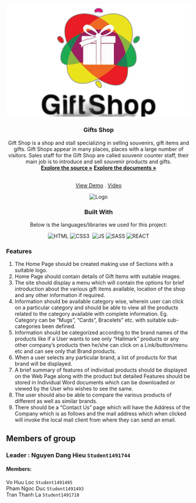 <a  name="readme-top"></a>
  

<br  />

<div  align="center">


<img  src="https://github.com/nguyen-dang-hieu9/Gifts-Shop/blob/main/src/assets/images/logo.png"  alt="Logo"  width="768px"  height="auto">

</a>

<h3  align="center">Gifts Shop</h3>
Gift Shop is a shop and stall specializing in selling souvenirs, gift items and gifts. Gift Shops appear in many places, places with a large number of visitors. Sales staff for the Gift Shop are called souvenir counter staff, their main job is to introduce and sell souvenir products and gifts.
  <br  />
  <a  href="https://github.com/nguyen-dang-hieu9/Gifts-Shop"><strong>Explore the source »</strong></a>
  <a  href="https://github.com/nguyen-dang-hieu9/Gifts-Shop/blob/main/documents" target="_blank"><strong>Explore the documents »</strong></a>

  <br  /><a  href="https://gifts-shop.vercel.app/" target="_blank">View Demo</a>  . <a  href="" target="_blank">Video</a>

<img  src="https://github.com/nguyen-dang-hieu9/Gifts-Shop/blob/main/public/images/gifts-shop.vercel.app_.png"  alt="Logo"  width="768px"  height="auto">

  ### Built With
  Below is the languages/libraries we used for this project:


  
  

![HTML]&nbsp;![CSS3] &nbsp;![JS]&nbsp;![SASS]&nbsp;![REACT]
<div  align="left">



  
### Features </br>
<ol>
<li>
The Home Page should be created making use of Sections with a suitable logo.</br>
</li>
<li>
Home Page should contain details of Gift Items with suitable images. </br>
</li>
<li>
The site should display a menu which will contain the options for brief introduction about the various gift items available, location of the shop and any other information if required.
</br>
</li>
<li>
Information should be available category wise, wherein user can click on a particular category and should be able to view all the products related to the category available with complete information. Eg. Category can be “Mugs”, “Cards”, Bracelets” etc. with suitable sub-categories been defined.
</br>
</li>
<li>
Information should be categorized according to the brand names of the products like if a User wants to see only “Hallmark” products or any other company’s products then he/she can click on a Link/button/menu etc and can see only that Brand products.
</br>
</li>
<li>
  When a user selects any particular brand, a list of products for that brand will be displayed.
</li>
<li>
A brief summary of features of individual products should be displayed on the Web Page along with the product but detailed Features should be stored in Individual Word documents which can be downloaded or viewed by the User who wishes to see the same.
</br>
</li>
<li>
The user should also be able to compare the various products of different as well as similar brands.</br>
</li>
<li>
There should be a “Contact Us” page which will have the Address of the Company which is as follows and the mail address which when clicked will invoke the local mail client from where they can send an email.
</br>
</ol>

 ## Members of group
 ### Leader : Nguyen Dang Hieu `Student1491744`
#### Members:
Vo Huu Loc `Student1491495` </br>
Pham Ngoc Duc `Student1491493` </br>
Tran Thanh La `Student1491718` </br>

















[HTML]:https://img.shields.io/badge/HTML5-E34F26?style=for-the-badge&logo=html5&logoColor=white
[CSS3]:https://img.shields.io/badge/CSS3-1572B6?style=for-the-badge&logo=css3&logoColor=white
[JS]:https://img.shields.io/badge/JavaScript-F7DF1E?style=for-the-badge&logo=javascript&logoColor=black
[SASS]:https://img.shields.io/badge/Sass-CC6699?style=for-the-badge&logo=sass&logoColor=white
[REACT]:https://img.shields.io/badge/React-20232A?style=for-the-badge&logo=react&logoColor=61DAFB
